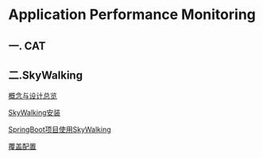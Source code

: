 # Application Performance Monitoring

## 一. CAT







## 二.SkyWalking

[概念与设计总览](./subfile/_3SkyWalking概念与设计总览.md)

[SkyWalking安装](./subfile/_2SkyWalking安装.md)

[SpringBoot项目使用SkyWalking](./subfile/_4SpringBoot项目使用SkyWalking.md)

[覆盖配置](./subfile/_5覆盖配置.md)